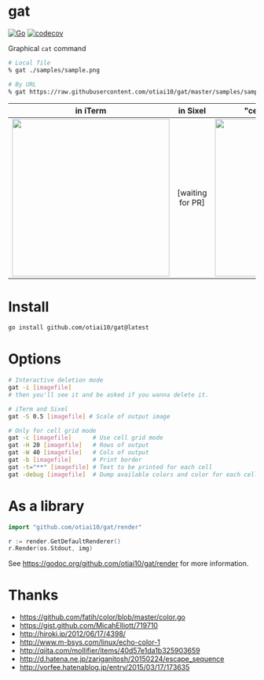gat
===========

[![Go](https://github.com/otiai10/gat/workflows/Go/badge.svg)](https://github.com/otiai10/gat/actions)
[![codecov](https://codecov.io/gh/otiai10/gat/branch/master/graph/badge.svg)](https://codecov.io/gh/otiai10/gat)

Graphical `cat` command

```sh
# Local file
% gat ./samples/sample.png

# By URL
% gat https://raw.githubusercontent.com/otiai10/gat/master/samples/sample.png
```

| in iTerm | in Sixel | "cell grid" mode (default) |
|:-------:|:------:|:------:|
| <img width="320px" src="https://user-images.githubusercontent.com/931554/44513376-26ed8280-a6f8-11e8-83df-f1f877228189.png"> | [waiting for PR] | <img width="320px" src="https://cloud.githubusercontent.com/assets/931554/11317166/b0b4a2ce-9066-11e5-8341-d536b22b656a.png"> |

# Install

```sh
go install github.com/otiai10/gat@latest
```

# Options

```sh
# Interactive deletion mode
gat -i [imagefile]
# then you'll see it and be asked if you wanna delete it.

# iTerm and Sixel
gat -S 0.5 [imagefile] # Scale of output image

# Only for cell grid mode
gat -c [imagefile]      # Use cell grid mode
gat -H 20 [imagefile]   # Rows of output
gat -W 40 [imagefile]   # Cols of output
gat -b [imagefile]      # Print border
gat -t="**" [imagefile] # Text to be printed for each cell
gat -debug [imagefile]  # Dump available colors and color for each cell
```

# As a library

```go
import "github.com/otiai10/gat/render"

r := render.GetDefaultRenderer()
r.Render(os.Stdout, img)
```

See https://godoc.org/github.com/otiai10/gat/render for more information.

# Thanks

- https://github.com/fatih/color/blob/master/color.go
- https://gist.github.com/MicahElliott/719710
- http://hiroki.jp/2012/06/17/4398/
- http://www.m-bsys.com/linux/echo-color-1
- http://qiita.com/mollifier/items/40d57e1da1b325903659
- http://d.hatena.ne.jp/zariganitosh/20150224/escape_sequence
- http://vorfee.hatenablog.jp/entry/2015/03/17/173635
